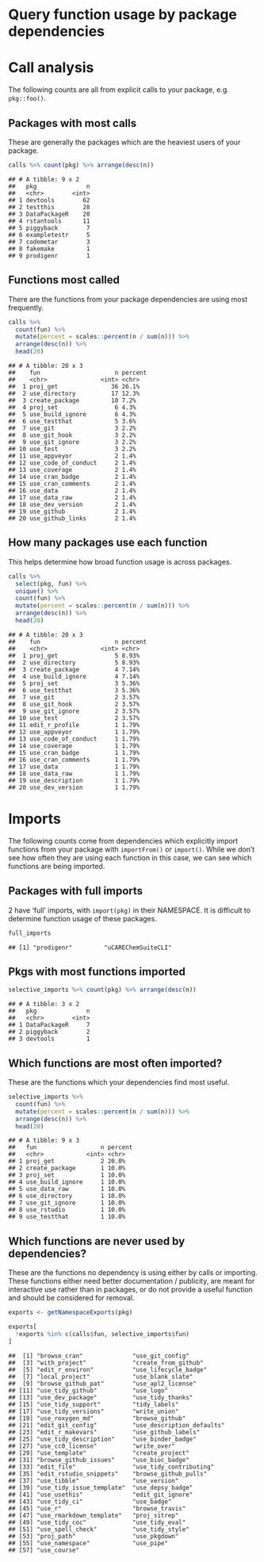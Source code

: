 Query function usage by package dependencies
================

# Call analysis

The following counts are all from explicit calls to your package, e.g.
`pkg::foo()`.

## Packages with most calls

These are generally the packages which are the heaviest users of your
package.

``` r
calls %>% count(pkg) %>% arrange(desc(n))
```

    ## # A tibble: 9 x 2
    ##   pkg              n
    ##   <chr>        <int>
    ## 1 devtools        62
    ## 2 testthis        28
    ## 3 DataPackageR    20
    ## 4 rstantools      11
    ## 5 piggyback        7
    ## 6 exampletestr     5
    ## 7 codemetar        3
    ## 8 fakemake         1
    ## 9 prodigenr        1

## Functions most called

There are the functions from your package dependencies are using most
frequently.

``` r
calls %>% 
  count(fun) %>% 
  mutate(percent = scales::percent(n / sum(n))) %>%
  arrange(desc(n)) %>% 
  head(20)
```

    ## # A tibble: 20 x 3
    ##    fun                     n percent
    ##    <chr>               <int> <chr>  
    ##  1 proj_get               36 26.1%  
    ##  2 use_directory          17 12.3%  
    ##  3 create_package         10 7.2%   
    ##  4 proj_set                6 4.3%   
    ##  5 use_build_ignore        6 4.3%   
    ##  6 use_testthat            5 3.6%   
    ##  7 use_git                 3 2.2%   
    ##  8 use_git_hook            3 2.2%   
    ##  9 use_git_ignore          3 2.2%   
    ## 10 use_test                3 2.2%   
    ## 11 use_appveyor            2 1.4%   
    ## 12 use_code_of_conduct     2 1.4%   
    ## 13 use_coverage            2 1.4%   
    ## 14 use_cran_badge          2 1.4%   
    ## 15 use_cran_comments       2 1.4%   
    ## 16 use_data                2 1.4%   
    ## 17 use_data_raw            2 1.4%   
    ## 18 use_dev_version         2 1.4%   
    ## 19 use_github              2 1.4%   
    ## 20 use_github_links        2 1.4%

## How many packages use each function

This helps determine how broad function usage is across packages.

``` r
calls %>%
  select(pkg, fun) %>%
  unique() %>%
  count(fun) %>%
  mutate(percent = scales::percent(n / sum(n))) %>%
  arrange(desc(n)) %>%
  head(20)
```

    ## # A tibble: 20 x 3
    ##    fun                     n percent
    ##    <chr>               <int> <chr>  
    ##  1 proj_get                5 8.93%  
    ##  2 use_directory           5 8.93%  
    ##  3 create_package          4 7.14%  
    ##  4 use_build_ignore        4 7.14%  
    ##  5 proj_set                3 5.36%  
    ##  6 use_testthat            3 5.36%  
    ##  7 use_git                 2 3.57%  
    ##  8 use_git_hook            2 3.57%  
    ##  9 use_git_ignore          2 3.57%  
    ## 10 use_test                2 3.57%  
    ## 11 edit_r_profile          1 1.79%  
    ## 12 use_appveyor            1 1.79%  
    ## 13 use_code_of_conduct     1 1.79%  
    ## 14 use_coverage            1 1.79%  
    ## 15 use_cran_badge          1 1.79%  
    ## 16 use_cran_comments       1 1.79%  
    ## 17 use_data                1 1.79%  
    ## 18 use_data_raw            1 1.79%  
    ## 19 use_description         1 1.79%  
    ## 20 use_dev_version         1 1.79%

# Imports

The following counts come from dependencies which explicitly import
functions from your package with `importFrom()` or `import()`. While we
don’t see how often they are using each function in this case, we can
see which functions are being imported.

## Packages with full imports

2 have ‘full’ imports, with `import(pkg)` in their NAMESPACE. It is
difficult to determine function usage of these packages.

``` r
full_imports
```

    ## [1] "prodigenr"         "uCAREChemSuiteCLI"

## Pkgs with most functions imported

``` r
selective_imports %>% count(pkg) %>% arrange(desc(n))
```

    ## # A tibble: 3 x 2
    ##   pkg              n
    ##   <chr>        <int>
    ## 1 DataPackageR     7
    ## 2 piggyback        2
    ## 3 devtools         1

## Which functions are most often imported?

These are the functions which your dependencies find most useful.

``` r
selective_imports %>%
  count(fun) %>%
  mutate(percent = scales::percent(n / sum(n))) %>%
  arrange(desc(n)) %>%
  head(20)
```

    ## # A tibble: 9 x 3
    ##   fun                  n percent
    ##   <chr>            <int> <chr>  
    ## 1 proj_get             2 20.0%  
    ## 2 create_package       1 10.0%  
    ## 3 proj_set             1 10.0%  
    ## 4 use_build_ignore     1 10.0%  
    ## 5 use_data_raw         1 10.0%  
    ## 6 use_directory        1 10.0%  
    ## 7 use_git_ignore       1 10.0%  
    ## 8 use_rstudio          1 10.0%  
    ## 9 use_testthat         1 10.0%

## Which functions are never used by dependencies?

These are the functions no dependency is using either by calls or
importing. These functions either need better documentation / publicity,
are meant for interactive use rather than in packages, or do not provide
a useful function and should be considered for removal.

``` r
exports <- getNamespaceExports(pkg)

exports[
  !exports %in% c(calls$fun, selective_imports$fun)
]
```

    ##  [1] "browse_cran"              "use_git_config"          
    ##  [3] "with_project"             "create_from_github"      
    ##  [5] "edit_r_environ"           "use_lifecycle_badge"     
    ##  [7] "local_project"            "use_blank_slate"         
    ##  [9] "browse_github_pat"        "use_apl2_license"        
    ## [11] "use_tidy_github"          "use_logo"                
    ## [13] "use_dev_package"          "use_tidy_thanks"         
    ## [15] "use_tidy_support"         "tidy_labels"             
    ## [17] "use_tidy_versions"        "write_union"             
    ## [19] "use_roxygen_md"           "browse_github"           
    ## [21] "edit_git_config"          "use_description_defaults"
    ## [23] "edit_r_makevars"          "use_github_labels"       
    ## [25] "use_tidy_description"     "use_binder_badge"        
    ## [27] "use_cc0_license"          "write_over"              
    ## [29] "use_template"             "create_project"          
    ## [31] "browse_github_issues"     "use_bioc_badge"          
    ## [33] "edit_file"                "use_tidy_contributing"   
    ## [35] "edit_rstudio_snippets"    "browse_github_pulls"     
    ## [37] "use_tibble"               "use_version"             
    ## [39] "use_tidy_issue_template"  "use_depsy_badge"         
    ## [41] "use_usethis"              "edit_git_ignore"         
    ## [43] "use_tidy_ci"              "use_badge"               
    ## [45] "use_r"                    "browse_travis"           
    ## [47] "use_rmarkdown_template"   "proj_sitrep"             
    ## [49] "use_tidy_coc"             "use_tidy_eval"           
    ## [51] "use_spell_check"          "use_tidy_style"          
    ## [53] "proj_path"                "use_pkgdown"             
    ## [55] "use_namespace"            "use_pipe"                
    ## [57] "use_course"
